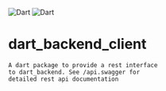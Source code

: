 ![Dart](https://img.shields.io/badge/Dart-2.10.5-green)
![Dart](https://img.shields.io/badge/Dart-2.12.0-green)

# dart_backend_client

    A dart package to provide a rest interface 
    to dart_backend. See /api.swagger for 
    detailed rest api documentation